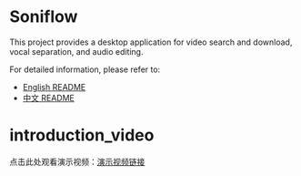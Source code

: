 # Soniflow

This project provides a desktop application for video search and download, vocal separation, and audio editing.

For detailed information, please refer to:
*   [English README](README_en.md)
*   [中文 README](README_zh.md)

# introduction_video #

点击此处观看演示视频：[演示视频链接]('introduction_video/introduction.mp4')
